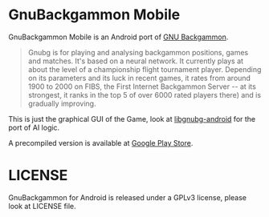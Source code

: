 # GnuBackgammon Mobile

GnuBackgammon Mobile is an Android port of [GNU Backgammon](http://www.gnubg.org/).

> Gnubg is for playing and analysing backgammon positions, games and matches. It's based on a neural network. It currently plays at about the level of a championship flight tournament player. Depending on its parameters and its luck in recent games, it rates from around 1900 to 2000 on FIBS, the First Internet Backgammon Server -- at its strongest, it ranks in the top 5 of over 6000 rated players there) and is gradually improving.

This is just the graphical GUI of the Game, look at [libgnubg-android](http://github.com/alcacoop/libgnubg-android) for the port of AI logic.

A precompiled version is available at [Google Play Store](https://play.google.com/store/apps/details?id=it.alcacoop.backgammon).

# LICENSE

GnuBackgammon for Android is released under a GPLv3 license, please look at LICENSE file.
